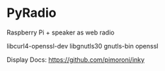 # PyRadio
Raspberry Pi + speaker as web radio

libcurl4-openssl-dev libgnutls30  gnutls-bin openssl

Display Docs:
https://github.com/pimoroni/inky